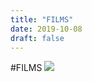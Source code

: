 ```yaml
---
title: "FILMS"
date: 2019-10-08
draft: false
---
```


#FILMS
![](http://cdn.nemoworks.info/ycao.cc/images/FILMS.jpg)